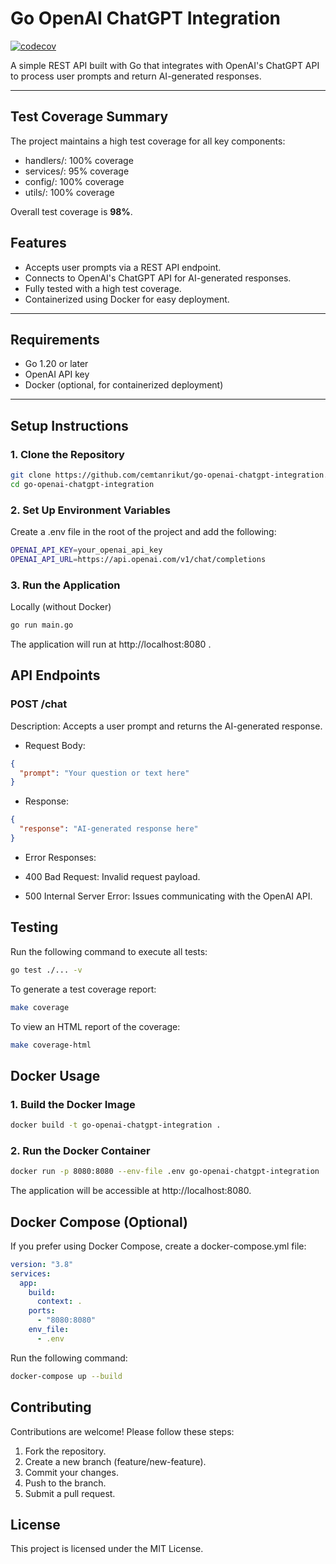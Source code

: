 # Go OpenAI ChatGPT Integration

[![codecov](https://codecov.io/github/cemtanrikut/go-openai-chatgpt-integration/graph/badge.svg?token=7GZTTEO118)](https://codecov.io/github/cemtanrikut/go-openai-chatgpt-integration)

A simple REST API built with Go that integrates with OpenAI's ChatGPT API to process user prompts and return AI-generated responses.

---

## Test Coverage Summary

The project maintains a high test coverage for all key components:

- handlers/: 100% coverage
- services/: 95% coverage
- config/: 100% coverage
- utils/: 100% coverage

Overall test coverage is **98%**.

## Features

- Accepts user prompts via a REST API endpoint.
- Connects to OpenAI's ChatGPT API for AI-generated responses.
- Fully tested with a high test coverage.
- Containerized using Docker for easy deployment.

---

## Requirements

- Go 1.20 or later
- OpenAI API key
- Docker (optional, for containerized deployment)

---

## Setup Instructions

### 1. Clone the Repository

```bash
git clone https://github.com/cemtanrikut/go-openai-chatgpt-integration.git
cd go-openai-chatgpt-integration
```

### 2. Set Up Environment Variables

Create a .env file in the root of the project and add the following:

```bash
OPENAI_API_KEY=your_openai_api_key
OPENAI_API_URL=https://api.openai.com/v1/chat/completions
```

### 3. Run the Application

Locally (without Docker)

```bash
go run main.go
```

The application will run at http://localhost:8080 .

## API Endpoints

### POST /chat

Description: Accepts a user prompt and returns the AI-generated response.

- Request Body:

```json
{
  "prompt": "Your question or text here"
}
```

- Response:

```json
{
  "response": "AI-generated response here"
}
```

- Error Responses:

* 400 Bad Request: Invalid request payload.

* 500 Internal Server Error: Issues communicating with the OpenAI API.

## Testing

Run the following command to execute all tests:

```bash
go test ./... -v
```

To generate a test coverage report:

```bash
make coverage
```

To view an HTML report of the coverage:

```bash
make coverage-html
```

## Docker Usage

### 1. Build the Docker Image

```bash
docker build -t go-openai-chatgpt-integration .
```

### 2. Run the Docker Container

```bash
docker run -p 8080:8080 --env-file .env go-openai-chatgpt-integration
```

The application will be accessible at http://localhost:8080.

## Docker Compose (Optional)

If you prefer using Docker Compose, create a docker-compose.yml file:

```yaml
version: "3.8"
services:
  app:
    build:
      context: .
    ports:
      - "8080:8080"
    env_file:
      - .env

```

Run the following command:

```bash
docker-compose up --build
```

## Contributing

Contributions are welcome! Please follow these steps:

1. Fork the repository.
2. Create a new branch (feature/new-feature).
3. Commit your changes.
4. Push to the branch.
5. Submit a pull request.

## License

This project is licensed under the MIT License.